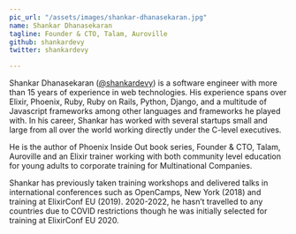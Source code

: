 ```yaml
---
pic_url: "/assets/images/shankar-dhanasekaran.jpg"
name: Shankar Dhanasekaran
tagline: Founder & CTO, Talam, Auroville
github: shankardevy
twitter: shankardevy

---
```

Shankar Dhanasekaran ([@shankardevy](https://twitter.com/shankardevy "@shankardevy")) is a software engineer with more than 15 years of experience in web technologies. His experience spans over Elixir, Phoenix, Ruby, Ruby on Rails, Python, Django, and a multitude of Javascript frameworks among other languages and frameworks he played with. In his career, Shankar has worked with several startups small and large from all over the world working directly under the C-level executives.

He is the author of Phoenix Inside Out book series, Founder & CTO, Talam, Auroville and an Elixir trainer working with both community level education for young adults to corporate training for Multinational Companies.

Shankar has previously taken training workshops and delivered talks in international conferences such as OpenCamps, New York (2018) and training at ElixirConf EU (2019). 2020-2022, he hasn’t travelled to any countries due to COVID restrictions though he was initially selected for training at ElixirConf EU 2020.